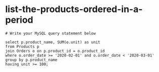 
  # list-the-products-ordered-in-a-period

  ```mysql
  # Write your MySQL query statement below

select p.product_name, SUM(o.unit) as unit
from Products p
join Orders o on p.product_id = o.product_id
where o.order_date >= '2020-02-01' and o.order_date < '2020-03-01'
group by p.product_name
having unit >= 100;

  ```
  